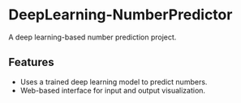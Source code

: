 # DeepLearning-NumberPredictor  

A deep learning-based number prediction project.  

## Features  
- Uses a trained deep learning model to predict numbers.  
- Web-based interface for input and output visualization.  
